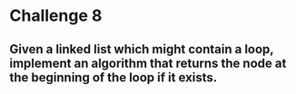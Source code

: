 # Challenge 8

## Given a linked list which might contain a loop, implement an algorithm that returns the node at the beginning of the loop if it exists.

